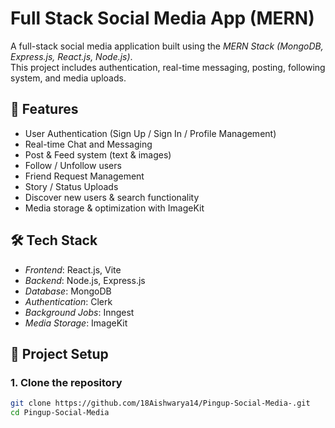 # Full Stack Social Media App (MERN)

A full-stack social media application built using the *MERN Stack (MongoDB, Express.js, React.js, Node.js)*.  
This project includes authentication, real-time messaging, posting, following system, and media uploads.

## 🚀 Features
- User Authentication (Sign Up / Sign In / Profile Management)  
- Real-time Chat and Messaging  
- Post & Feed system (text & images)  
- Follow / Unfollow users  
- Friend Request Management  
- Story / Status Uploads  
- Discover new users & search functionality  
- Media storage & optimization with ImageKit  

## 🛠 Tech Stack
- *Frontend*: React.js, Vite  
- *Backend*: Node.js, Express.js  
- *Database*: MongoDB  
- *Authentication*: Clerk  
- *Background Jobs*: Inngest  
- *Media Storage*: ImageKit  

## 📂 Project Setup
### 1. Clone the repository
```bash
git clone https://github.com/18Aishwarya14/Pingup-Social-Media-.git
cd Pingup-Social-Media